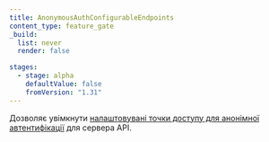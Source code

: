 ```yaml
---
title: AnonymousAuthConfigurableEndpoints
content_type: feature_gate
_build:
  list: never
  render: false

stages:
  - stage: alpha
    defaultValue: false
    fromVersion: "1.31"
---
```


Дозволяє увімкнути [налаштовувані точки доступу для анонімної автентифікації](/docs/reference/access-authn-authz/authentication/#anonymous-authenticator-configuration) для сервера API.
